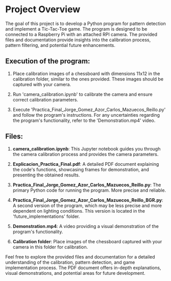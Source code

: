 # Project Overview

The goal of this project is to develop a Python program for pattern detection and implement a Tic-Tac-Toe game. The program is designed to be connected to a Raspberry Pi with an attached RPI camera. The provided files and documentation provide insights into the calibration process, pattern filtering, and potential future enhancements.

## Execution of the program:

1. Place calibration images of a chessboard with dimensions 11x12 in the calibration folder, similar to the ones provided. These images should be captured with your camera.

2. Run 'camera_calibration.ipynb' to calibrate the camera and ensure correct calibration parameters.

3. Execute 'Practica_Final_Jorge_Gomez_Azor_Carlos_Mazuecos_Reillo.py' and follow the program's instructions. For any uncertainties regarding the program's functionality, refer to the 'Demonstration.mp4' video.

## Files:

1. **camera_calibration.ipynb**: This Jupyter notebook guides you through the camera calibration process and provides the camera parameters.

2. **Explicacion_Practica_Final.pdf**: A detailed PDF document explaining the code's functions, showcasing frames for demonstration, and presenting the obtained results.

3. **Practica_Final_Jorge_Gomez_Azor_Carlos_Mazuecos_Reillo.py**: The primary Python code for running the program. More precise and reliable.

4. **Practica_Final_Jorge_Gomez_Azor_Carlos_Mazuecos_Reillo_BGR.py**: A second version of the program, which may be less precise and more dependent on lighting conditions. This version is located in the 'future_implementations' folder.

5. **Demonstration.mp4**: A video providing a visual demonstration of the program's functionality.

6. **Calibration folder**: Place images of the chessboard captured with your camera in this folder for calibration.

Feel free to explore the provided files and documentation for a detailed understanding of the calibration, pattern detection, and game implementation process. The PDF document offers in-depth explanations, visual demonstrations, and potential areas for future development.
